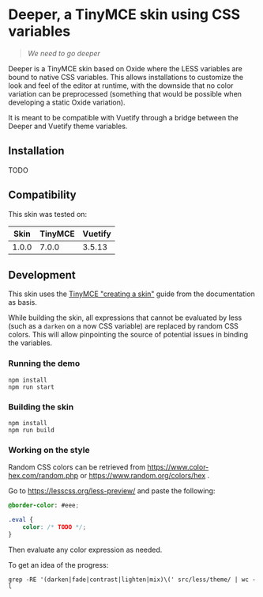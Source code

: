 # Deeper, a TinyMCE skin using CSS variables

>_We need to go deeper_

Deeper is a TinyMCE skin based on Oxide where the LESS variables are bound to native CSS variables. This allows installations to customize the look and feel of the editor at runtime, with the downside that no color variation can be preprocessed (something that would be possible when developing a static Oxide variation).

It is meant to be compatible with Vuetify through a bridge between the Deeper and Vuetify theme variables.

## Installation

TODO

## Compatibility

This skin was tested on:

| Skin  | TinyMCE | Vuetify |
|-------|---------|---------|
| 1.0.0 | 7.0.0   | 3.5.13  |

## Development

This skin uses the [TinyMCE "creating a skin"](https://www.tiny.cloud/docs/tinymce/7/creating-a-skin/) guide from the documentation as basis.

While building the skin, all expressions that cannot be evaluated by less (such as a `darken` on a now CSS variable) are replaced by random CSS colors. This will allow pinpointing the source of potential issues in binding the variables.

### Running the demo

```shell
npm install
npm run start
```

### Building the skin

```shell
npm install
npm run build
```

### Working on the style

Random CSS colors can be retrieved from https://www.color-hex.com/random.php or https://www.random.org/colors/hex .

Go to https://lesscss.org/less-preview/ and paste the following:
```css
@border-color: #eee;

.eval {
	color: /* TODO */;
}
````

Then evaluate any color expression as needed.

To get an idea of the progress:
```shell
grep -RE '(darken|fade|contrast|lighten|mix)\(' src/less/theme/ | wc -l
```
